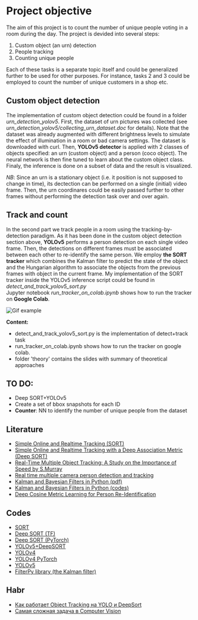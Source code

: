 # Project objective

The aim of this project is to count the number of unique people voting in a room during the day.
The project is devided into several steps:

1. Custom object (an urn) detection
2. People tracking
3. Counting unique people

Each of these tasks is a separate topic itself and could be generalized further to be used for other purposes.
For instance, tasks 2 and 3 could be employed to count the number of unique customers in a shop etc.  

## Custom object detection 

The implementation of custom object detection could be found in a folder *urn_detection_yolov5*. 
First, the dataset of urn pictures was collected (see *urn_detection_yolov5/collecting_urn_dataset.doc*
for details). Note that the dataset was already augmented with different brightness levels to simulate the 
effect of illumination in a room or bad camera settings. The dataset is downloaded with curl.
Then, **YOLOv5 detector** is applied with 2 classes of objects specified: an urn (custom object) 
and a person (coco object). The neural network is then fine tuned to learn about the custom 
object class. Finaly, the inference is done on a subset of data and the result is visualized.     

*NB*: Since an urn is a stationary object (i.e. it position is not supposed to change in time),
its dectection can be performed on a single (initial) video frame. Then, the urn coordinares could
be easily passed further to other frames without performing the detection task over and over again. 

## Track and count

In the second part we track people in a room using the tracking-by-detection paradigm.
As it has been done in the custom object detection section above, **YOLOv5** performs a person
detection on each single video frame. Then, the detections on different frames must be associated 
between each other to re-identify the same person. We employ **the SORT tracker** which combines
the Kalman filter to predict the state of the object and the Hungarian algorithm to associate
the objects from the previous frames with object in the current frame. My implementation of 
the SORT tracker inside the YOLOv5 inference script could be found in *detect_and_track_yolov5_sort.py*  
Jupyter notebook *run_tracker_on_colab.ipynb* shows how to run the tracker on **Google Colab**.

![Gif example](https://github.com/maxmarkov/track_and_count/blob/master/example/tracker_example.gif)

**Content:**

- detect_and_track_yolov5_sort.py is the implementation of detect+track task
- run_tracker_on_colab.ipynb shows how to run the tracker on google colab. 
- folder 'theory' contains the slides with summary of theoretical approaches  

## TO DO:

- Deep SORT+YOLOv5
- Create a set of bbox snapshots for each ID
- **Counter**: NN to identify the number of unique people from the dataset

## Literature

- [Simple Online and Realtime Tracking (SORT)](https://arxiv.org/abs/1602.00763)
- [Simple Online and Realtime Tracking with a Deep Association Metric (Deep SORT)](https://arxiv.org/pdf/1703.07402.pdf)
- [Real-Time Multiple Object Tracking: A Study on the Importance of Speed by S.Murray](https://arxiv.org/pdf/1709.03572.pdf)
- [Real time multiple camera person detection and tracking](https://repositorio.iscte-iul.pt/handle/10071/17743)
- [Kalman and Bayesian Filters in Python (pdf)](https://elec3004.uqcloud.net/2015/tutes/Kalman_and_Bayesian_Filters_in_Python.pdf)
- [Kalman and Bayesian Filters in Python (codes)](https://github.com/rlabbe/Kalman-and-Bayesian-Filters-in-Python)
- [Deep Cosine Metric Learning for Person Re-Identification](https://elib.dlr.de/116408/1/WACV2018.pdf)

## Codes

- [SORT](https://github.com/abewley/sort)
- [Deep SORT (TF)](https://github.com/nwojke/deep_sort)
- [Deep SORT (PyTorch)](https://github.com/ZQPei/deep_sort_pytorch)
- [YOLOv5+DeepSORT](https://github.com/mikel-brostrom/Yolov5_DeepSort_Pytorch)
- [YOLOv4](https://github.com/AlexeyAB/darknet)
- [YOLOv4 PyTorch](https://github.com/Tianxiaomo/pytorch-YOLOv4)
- [YOLOv5](https://github.com/ultralytics/yolov5)
- [FilterPy library (the Kalman filter)](https://filterpy.readthedocs.io/en/latest/)

## Habr

- [Как работает Object Tracking на YOLO и DeepSort](https://habr.com/en/post/514450/)
- [Самая сложная задача в Computer Vision](https://habr.com/en/company/recognitor/blog/505694/) 
